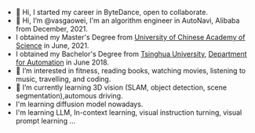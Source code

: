 - 👋 Hi, I started my career in ByteDance, open to collaborate.
- 👋 Hi, I’m @vasgaowei, I'm an algorithm engineer in AutoNavi, Alibaba from December, 2021.
- I obtained my Master's Degree from [University of Chinese Academy of Science](https://www.ucas.ac.cn/) in June, 2021.
- I obtained my Bachelor's Degree from [Tsinghua University](https://www.tsinghua.edu.cn/), [Department for Automation](https://www.au.tsinghua.edu.cn/) in June 2018.
- 👀 I’m interested in fitness, reading books, watching movies, listening to music, travelling, and coding.
- 🌱 I’m currently learning 3D vision (SLAM, object detection, scene segmentation),automous driving.
- I'm learning diffusion model nowadays.
- I'm learning LLM, In-context learning, visual instruction turning, visual prompt learning ...
<!---
- 💞️ I’m looking to collaborate on ...
- 📫 How to reach me ...
--->

<!---
vasgaowei/vasgaowei is a ✨ special ✨ repository because its `README.md` (this file) appears on your GitHub profile.
You can click the Preview link to take a look at your changes.
--->
